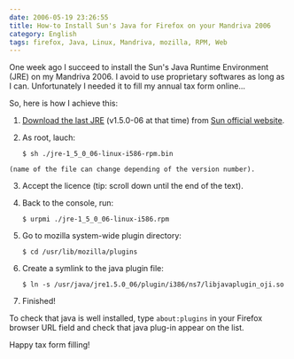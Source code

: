 ```yaml
---
date: 2006-05-19 23:26:55
title: How-to Install Sun's Java for Firefox on your Mandriva 2006
category: English
tags: firefox, Java, Linux, Mandriva, mozilla, RPM, Web
---
```


One week ago I succeed to install the Sun's Java Runtime Environment (JRE) on my Mandriva 2006. I avoid to use proprietary softwares as long as I can. Unfortunately I needed it to fill my annual tax form online...

So, here is how I achieve this:

  1. [Download the last JRE](https://jdl.sun.com/webapps/download/AutoDL?BundleId=10335) (v1.5.0-06 at that time) from [Sun official website](https://java.com/download).

  2. As root, lauch:

        ```shell-session
        $ sh ./jre-1_5_0_06-linux-i586-rpm.bin
        ```

    (name of the file can change depending of the version number).

  3. Accept the licence (tip: scroll down until the end of the text).

  4. Back to the console, run:

        ```shell-session
        $ urpmi ./jre-1_5_0_06-linux-i586.rpm
        ```

  5. Go to mozilla system-wide plugin directory:

        ```shell-session
        $ cd /usr/lib/mozilla/plugins
        ```

  6. Create a symlink to the java plugin file:

        ```shell-session
        $ ln -s /usr/java/jre1.5.0_06/plugin/i386/ns7/libjavaplugin_oji.so
        ```

  7. Finished!

To check that java is well installed, type `about:plugins` in your Firefox browser URL field and check that java plug-in appear on the list.

Happy tax form filling!
